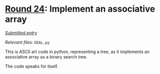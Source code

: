 # [Round 24](https://cg.esolangs.gay/24/): Implement an associative array

[*Submitted entry*](https://cg.esolangs.gay/24/#1)

*Relevant files:* `DEAL.py`

This is ASCII art code in python, representing a tree, as it implements an associative array as a binary search tree.

The code speaks for itself.
